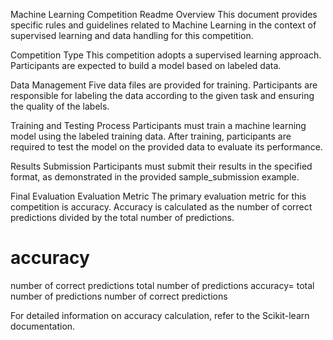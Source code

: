 Machine Learning Competition Readme
Overview
This document provides specific rules and guidelines related to Machine Learning in the context of supervised learning and data handling for this competition.

Competition Type
This competition adopts a supervised learning approach. Participants are expected to build a model based on labeled data.

Data Management
Five data files are provided for training. Participants are responsible for labeling the data according to the given task and ensuring the quality of the labels.

Training and Testing Process
Participants must train a machine learning model using the labeled training data. After training, participants are required to test the model on the provided data to evaluate its performance.

Results Submission
Participants must submit their results in the specified format, as demonstrated in the provided sample_submission example.

Final Evaluation
Evaluation Metric
The primary evaluation metric for this competition is accuracy. Accuracy is calculated as the number of correct predictions divided by the total number of predictions.

accuracy
=
number of correct predictions
total number of predictions
accuracy= 
total number of predictions
number of correct predictions
​
 

For detailed information on accuracy calculation, refer to the Scikit-learn documentation.
